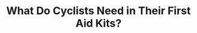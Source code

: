 ---
layout: community
category: community
title: "What Do Cyclists Need in Their First Aid Kits?"
description: " My first aid kit consists of four band-aids.  What items does a cyclist include in a good first aid kit?  I use https://eu.alpkit.com/products/solo-adventure-first-aid-kit, it's based on minimum requ"
isTopLevel: false
isSingleLevel: false
isArticle: false
datePublished: 2022-09-23 14:11:00 +0300
dateModified: 2022-09-23 14:11:00 +0300
published: false
---